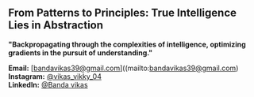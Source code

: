 ##  From Patterns to Principles: True Intelligence Lies in Abstraction  

**"Backpropagating through the complexities of intelligence, optimizing gradients in the pursuit of understanding."**  



**Email:** [bandavikas39@gmail.com]((mailto:bandavikas39@gmail.com)  
**Instagram:** [@vikas_vikky_04](https://www.instagram.com/vikas_vikky_04/)  
**LinkedIn:** [@Banda vikas](https://www.linkedin.com/in/banda-vikas-670307291/)  

